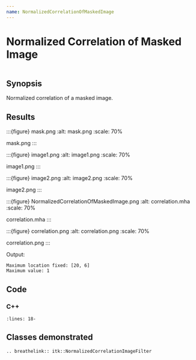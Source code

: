 ```yaml
---
name: NormalizedCorrelationOfMaskedImage
---
```


# Normalized Correlation of Masked Image

```{index} single: NormalizedCorrelationImageFilter pair: correlation; masked
```

## Synopsis

Normalized correlation of a masked image.

## Results

:::{figure} mask.png
:alt: mask.png
:scale: 70%

mask.png
:::

:::{figure} image1.png
:alt: image1.png
:scale: 70%

image1.png
:::

:::{figure} image2.png
:alt: image2.png
:scale: 70%

image2.png
:::

:::{figure} NormalizedCorrelationOfMaskedImage.png
:alt: correlation.mha
:scale: 70%

correlation.mha
:::

:::{figure} correlation.png
:alt: correlation.png
:scale: 70%

correlation.png
:::

Output:

```
Maximum location fixed: [20, 6]
Maximum value: 1
```

## Code

### C++

```{literalinclude} Code.cxx
:lines: 18-
```

## Classes demonstrated

```{eval-rst}
.. breathelink:: itk::NormalizedCorrelationImageFilter
```
